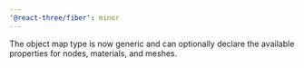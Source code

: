 ```yaml
---
'@react-three/fiber': minor
---
```


The object map type is now generic and can optionally declare the available properties for nodes, materials, and meshes.

